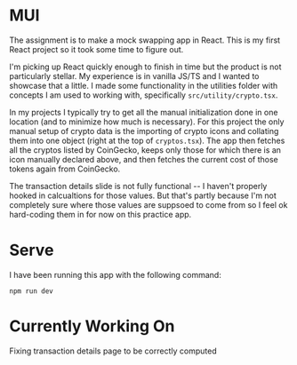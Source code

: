 # MUI

The assignment is to make a mock swapping app in React. This is my first React project so it took some time to figure out.

I'm picking up React quickly enough to finish in time but the product is not particularly stellar. My experience is in vanilla JS/TS and I wanted to showcase that a little. I made some functionality in the utilities folder with concepts I am used to working with, specifically `src/utility/crypto.tsx`.

In my projects I typically try to get all the manual initialization done in one location (and to minimize how much is necessary). For this project the only manual setup of crypto data is the importing of crypto icons and collating them into one object (right at the top of `cryptos.tsx`). The app then fetches all the cryptos listed by CoinGecko, keeps only those for which there is an icon manually declared above, and then fetches the current cost of those tokens again from CoinGecko.

The transaction details slide is not fully functional -- I haven't properly hooked in calcualtions for those values. But that's partly because I'm not completely sure where those values are suppsoed to come from so I feel ok hard-coding them in for now on this practice app.

# Serve

I have been running this app with the following command:

```
npm run dev
```

# Currently Working On

Fixing transaction details page to be correctly computed
